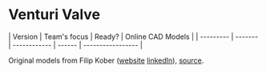 # Venturi Valve

| Version | Team's focus | Ready? | Online CAD Models |
| --------- | ------- | ------------ | ------ | ----------------- |

Original models from Filip Kober ([website](http://kober.pl/) [linkedIn](https://www.linkedin.com/in/filipkober/)), [source](https://grabcad.com/library/respirator-free-reanimation-venturi-s-valve-rev-4-1).